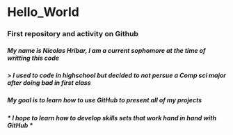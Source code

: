 # Hello_World
### First repository and activity on Github
##### My name is **Nicolas Hribar**, I am a current sophomore at the time of writting this code
##### > I used to code in highschool but decided to not persue a Comp sci major after doing bad in first class
##### My goal is to learn how to use GitHub to present all of my projects
##### * *I hope to learn how to develop skills sets that work hand in hand with GitHub* *
